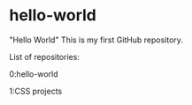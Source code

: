 # hello-world
"Hello World"  This is my first GitHub repository.

List of repositories:

0:hello-world

1:CSS projects
